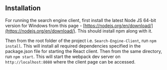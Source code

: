 ## Installation
For running the search engine client, first install the latest Node JS 64-bit version for Windows from this page - [https://nodejs.org/en/download/](https://nodejs.org/en/download/). This should install npm along with it.

Then from the root folder of the project i.e. `Search-Engine-Client`, run `npm install`. This will install all required dependencies specified in the package.json file for starting the React client.
Then from the same directory, run `npm start`. This will start the webpack dev server on `http://localhost:8080` where the client page can be accessed.
